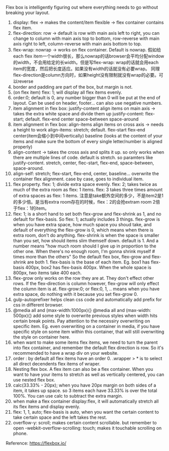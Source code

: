 Flex box is intelligently figuring out where everything needs to go without breaking your layout.
1. display: flex -> makes the content/item flexible -> flex container contains flex item.
2. flex-direction: row -> default is row with main axis left to right, you can change to column with main axis top to bottom, row-reverse with main axis right to left, column-reverse with main axis bottom to top.
3. flex-wrap: nowrap -> works on flex container. Default is nowrap. 假如给each flex item一个width很长，那么nowrap的话browser会平均分配window的width，不会用给定的长width。但是写flex-wrap: wrap的话就会用each item的宽度，然后把长度适应。如果没有width的话就没有必要wrap。 同理flex-direction是column方向时，如果height没有限制就没有wrap的必要。可以reverse
4. border and padding are part of the box, but margin is not.
5. (on flex item) flex: 1; will display all flex items evenly.
6. order:0; default is 0, any number bigger than 0 will be put at the end of layout. Can be used on header, footer... can also use negative numbers.
7. item alignment in flex box: justify-content align items on main axis -> takes the extra white space and divide them up
justify-content: flex-start; default. flex-end center space-between space-around
8. item alignment in flex box: align-items align items on cross axis -> needs a height to work
align-items: stretch; default. flex-start flex-end center(item会缩小到中间vertically) baseline (looks at the content of your items and make sure the bottom of every single letter/number is aligned properly)
9. align-content -> takes the cross axis and splits it up. so only works when there are multiple lines of code. default is stretch. so paramters like justify-content. stretch, center, flec-start, flex-end, space-between, space-around.
10. align-self: stretch; flex-start, flex-end, center, baseline... overwrite the container flex alignment. case by case, goes to individual item.
11. flex property. flex: 1; divide extra space evenly. flex: 2; takes twice as much of the extra room as flex: 1 items. flex: 3 takes three times amount of extra spaces as flex: 1 items. 注意是take额外空间的多少，不是item2是1的多少倍。是当有extra room存在的时候，flex：2的会抢extram room 2倍于flex：1的item。
12. flex: 1; is a short hand to set both flex-grow and flex-shrink as 1, and no default for flex-basis. So flex: 1; actually includes 3 things.
flex-grow is when you have extra space, how much space you shoud take, and default of everything the flex-grow is 0, which means when there is extra room, don't do anything.
flex-shrink is when the space is smaller than you set, how should items slim themself down. default is 1. And a number means "how much room should I give up in proportion to the other one. When there's no enough room, I'm gonna shrink myself # times more than the others"
So the default flex box, flex-grow and flex-shrink are both 1.
flex-basis is the base of each item. Eg. box1 has flex-basis 400px, box2 has flex-basis 400px. When the whole space is 800px, two items take 400 each. 
13. flex-grow only works on the row they are at. They don't effect other rows. If the flex-direction is column however, flex-grow will only effect the column item is at. flex-grow:0; or flex:0, 1, .. means when you have extra space, do nothing with it because you set flex-grow 0.
14. gulp-autoprefixer helps clean css code and automatically add prefix for css in different browser.
15. @media all and (max-width:1000px){} @media all and (max-width: 500px){} add some style to overwrite previous styles when width hits certain break points. Pay attention to the necessiry overwriting on specific item. Eg. even overwriting on a container in media, if you have specific style on some item within this container, that will still overwriting the style on container here.
16. when want to make some items flex items, we need to turn the parent into flex container, and remember the default flex direction is row. So it's recommended to have a wrap div on your website.
17. order : by default all flex items have an order 0. .wrapper > * is to select all direct decendents flex items of wraper.
18. Nesting flex box. A flex item can also be a flex container. When you want to have your items to stretch as well as vertically centered, you can use nested flex box.
19. calc(33.33% - 20px); when you have 20px margin on both sides of a item, it takes up space. so 3 items each have 33.33% is over the total 100%. You can use calc to subtract the extra margin.
20. when make a flex container display:flex, it will automatically stretch all its flex items and display evenly.
21. flex: 1, 1, auto; flex-basis is auto, when you want the certain content to take certain space and the left takes the rest.
22. overflow-y: scroll; makes certain content scrollable. but remember to open -webkit-overflow-scrolling: touch; makes it touchable scrolling on phone.

Reference: https://flexbox.io/